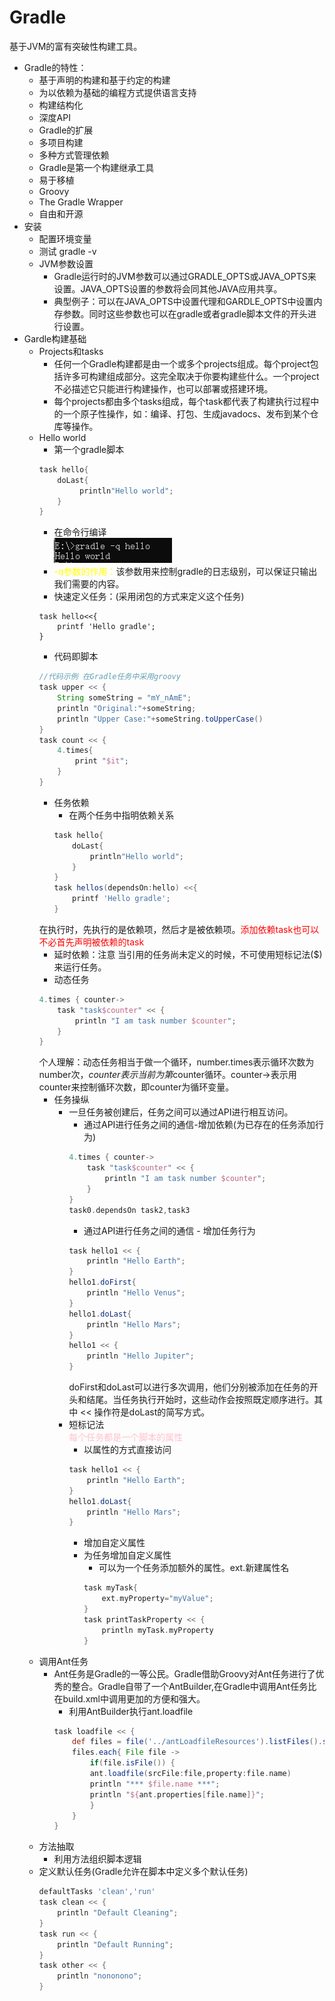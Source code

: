# Gradle
基于JVM的富有突破性构建工具。
+ Gradle的特性：
    + 基于声明的构建和基于约定的构建
    + 为以依赖为基础的编程方式提供语言支持
    + 构建结构化
    + 深度API
    + Gradle的扩展
    + 多项目构建
    + 多种方式管理依赖
    + Gradle是第一个构建继承工具
    + 易于移植
    + Groovy
    + The Gradle Wrapper
    + 自由和开源
+ 安装
    + 配置环境变量
    + 测试 gradle -v
    + JVM参数设置
        + Gradle运行时的JVM参数可以通过GRADLE_OPTS或JAVA_OPTS来设置。JAVA_OPTS设置的参数将会同其他JAVA应用共享。
        + 典型例子：可以在JAVA_OPTS中设置代理和GARDLE_OPTS中设置内存参数。同时这些参数也可以在gradle或者gradle脚本文件的开头进行设置。
+ Gardle构建基础
    + Projects和tasks
        + 任何一个Gradle构建都是由一个或多个projects组成。每个project包括许多可构建组成部分。这完全取决于你要构建些什么。一个project不必描述它只能进行构建操作，也可以部署或搭建环境。
        + 每个projects都由多个tasks组成，每个task都代表了构建执行过程中的一个原子性操作，如：编译、打包、生成javadocs、发布到某个仓库等操作。
    + Hello world
        + 第一个gradle脚本
        ```gradle
        task hello{
            doLast{
                 println"Hello world";
            }
        }
        ```
        + 在命令行编译  
            <img src="image/gradle之Hello.PNG"></img>  
        + <font color="yellow">-q参数的作用：</font>该参数用来控制gradle的日志级别，可以保证只输出我们需要的内容。
        + 快速定义任务：(采用闭包的方式来定义这个任务)
        ```gardle
        task hello<<{
            printf 'Hello gradle';
        }
        ```
        + 代码即脚本
        ```gradle
        //代码示例 在Gradle任务中采用groovy
        task upper << {
            String someString = "mY_nAmE";
            println "Original:"+someString;
            println "Upper Case:"+someString.toUpperCase()
        }
        task count << {
            4.times{
                print "$it";
            }
        } 
        ```
        + 任务依赖
            + 在两个任务中指明依赖关系
            ```gradle
            task hello{
                doLast{
                    println"Hello world";
                }
            }
            task hellos(dependsOn:hello) <<{
                printf 'Hello gradle';
            }
            ```
        在执行时，先执行的是依赖项，然后才是被依赖项。<font color="red">添加依赖task也可以不必首先声明被依赖的task</font>
        + 延时依赖：注意 当引用的任务尚未定义的时候，不可使用短标记法($)来运行任务。
        + 动态任务
        ```gradle
        4.times { counter->
            task "task$counter" << {
                println "I am task number $counter";
            }
        }
        ```
        个人理解：动态任务相当于做一个循环，number.times表示循环次数为number次，$counter表示当前为第$counter循环。counter->表示用counter来控制循环次数，即counter为循环变量。
        + 任务操纵
            + 一旦任务被创建后，任务之间可以通过API进行相互访问。
                + 通过API进行任务之间的通信-增加依赖(为已存在的任务添加行为)
                ```gradle
                4.times { counter->
                    task "task$counter" << {
                        println "I am task number $counter";
                    }
                }
                task0.dependsOn task2,task3
                ```
                + 通过API进行任务之间的通信 - 增加任务行为
                ```gradle
                task hello1 << {
                    println "Hello Earth";
                }
                hello1.doFirst{
                    println "Hello Venus";
                }
                hello1.doLast{
                    println "Hello Mars";
                }
                hello1 << {
                    println "Hello Jupiter";
                }
                ```
                doFirst和doLast可以进行多次调用，他们分别被添加在任务的开头和结尾。当任务执行开始时，这些动作会按照既定顺序进行。其中 << 操作符是doLast的简写方式。
            + 短标记法  
            <font color="pink">每个任务都是一个脚本的属性</font>  
                + 以属性的方式直接访问
                ```gradle
                task hello1 << {
                    println "Hello Earth";
                }
                hello1.doLast{
                    println "Hello Mars";
                }
                ```
                + 增加自定义属性
                + 为任务增加自定义属性
                    + 可以为一个任务添加额外的属性。ext.新建属性名
                    ```gradle
                    task myTask{
                        ext.myProperty="myValue";
                    }
                    task printTaskProperty << {
                        println myTask.myProperty
                    }
                    ```
    + 调用Ant任务
        + Ant任务是Gradle的一等公民。Gradle借助Groovy对Ant任务进行了优秀的整合。Gradle自带了一个AntBuilder,在Gradle中调用Ant任务比在build.xml中调用更加的方便和强大。
            + 利用AntBuilder执行ant.loadfile
            ```gradle
            task loadfile << {
                def files = file('../antLoadfileResources').listFiles().sort()
                files.each{ File file -> 
                    if(file.isFile()) {
                    ant.loadfile(srcFile:file,property:file.name)
                    println "*** $file.name ***";
                    println "${ant.properties[file.name]}";
                    }
                } 
            }
            ```
    + 方法抽取
        + 利用方法组织脚本逻辑
    + 定义默认任务(Gradle允许在脚本中定义多个默认任务)
        ```gradle
        defaultTasks 'clean','run'
        task clean << {
            println "Default Cleaning";
        }
        task run << {
            println "Default Running";
        }
        task other << {
            println "nononono";
        }
        ```